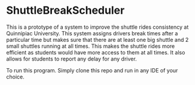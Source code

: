 # ShuttleBreakScheduler

This is a prototype of a system to improve the shuttle rides consistency at Quinnipiac University. This system assigns drivers break times after a particular time but makes sure that there are at least one big shuttle and 2 small shuttles running at all times. This makes the shuttle rides more efficient as students would have more access to them at all times. It also allows for students to report any delay for any driver. 

To run this program. Simply clone this repo and run in any IDE of your choice. 
